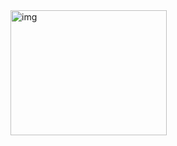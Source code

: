 <picture>
 <source media="(prefers-color-scheme: dark)" srcset="catto.gif">
 <source media="(prefers-color-scheme: light)" srcset="catto.gif">
 <img alt="img" src="./catto.gif.png" style="width: 250px; height: 200px">
</picture>
